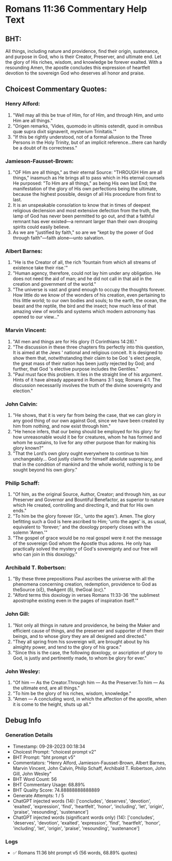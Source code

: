# Romans 11:36 Commentary Help Text

## BHT:
All things, including nature and providence, find their origin, sustenance, and purpose in God, who is their Creator, Preserver, and ultimate end. Let the glory of His riches, wisdom, and knowledge be forever exalted. With a resounding Amen, the apostle concludes this expression of heartfelt devotion to the sovereign God who deserves all honor and praise.

## Choicest Commentary Quotes:
### Henry Alford:
1. "Well may all this be true of Him, for of Him, and through Him, and unto Him are all things."
2. "Origen remarks, 'Vides, quomodo in ultimis ostendit, quod in omnibus quæ supra dixit signaverit, mysterium Trinitatis.'"
3. "If this be rightly understood, not of a formal allusion to the Three Persons in the Holy Trinity, but of an implicit reference...there can hardly be a doubt of its correctness."

### Jamieson-Fausset-Brown:
1. "OF Him are all things," as their eternal Source: "THROUGH Him are all things," inasmuch as He brings all to pass which in His eternal counsels He purposed: "To Him are all things," as being His own last End; the manifestation of the glory of His own perfections being the ultimate, because the highest possible, design of all His procedure from first to last.
2. It is an unspeakable consolation to know that in times of deepest religious declension and most extensive defection from the truth, the lamp of God has never been permitted to go out, and that a faithful remnant has ever existed—a remnant larger than their own drooping spirits could easily believe.
3. As we are "justified by faith," so are we "kept by the power of God through faith"—faith alone—unto salvation.

### Albert Barnes:
1. "He is the Creator of all, the rich 'fountain from which all streams of existence take their rise.'" 
2. "Human agency, therefore, could not lay him under any obligation. He does not need the aid of man; and he did not call in that aid in the creation and government of the world." 
3. "The universe is vast and grand enough to occupy the thoughts forever. How little do we know of the wonders of his creation, even pertaining to this little world; to our own bodies and souls; to the earth, the ocean, the beast and the reptile, the bird and the insect; how much less of that amazing view of worlds and systems which modern astronomy has opened to our view..."

### Marvin Vincent:
1. "All men and things are for His glory (1 Corinthians 14:28)."
2. "The discussion in these three chapters fits perfectly into this question, It is aimed at the Jews ' national and religious conceit. It is designed to show them that, notwithstanding their claim to be God 's elect people, the great mass of their nation has been justly rejected by God; and further, that God 's elective purpose includes the Gentiles."
3. "Paul must face this problem. It lies in the straight line of his argument. Hints of it have already appeared in Romans 3:1 sqq; Romans 4:1. The discussion necessarily involves the truth of the divine sovereignty and election."

### John Calvin:
1. "He shows, that it is very far from being the case, that we can glory in any good thing of our own against God, since we have been created by him from nothing, and now exist through him."
2. "He hence infers, that our being should be employed for his glory: for how unreasonable would it be for creatures, whom he has formed and whom he sustains, to live for any other purpose than for making his glory known?"
3. "That the Lord’s own glory ought everywhere to continue to him unchangeably... God justly claims for himself absolute supremacy, and that in the condition of mankind and the whole world, nothing is to be sought beyond his own glory."

### Philip Schaff:
1. "Of him, as the original Source, Author, Creator; and through him, as our Preserver and Governor and Bountiful Benefactor, as superior to nature which He created, controlling and directing it, and that for His own ends."
2. "To him be the glory forever (Gr., 'unto the ages'). Amen. The glory befitting such a God is here ascribed to Him; 'unto the ages' is, as usual, equivalent to 'forever;' and the doxology properly closes with the solemn 'Amen.'"
3. "The gospel of grace would be no real gospel were it not the message of the sovereign God whom the Apostle thus adores. He only has practically solved the mystery of God's sovereignty and our free will who can join in this doxology."

### Archibald T. Robertson:
1. "By these three prepositions Paul ascribes the universe with all the phenomena concerning creation, redemption, providence to God as theSource (εξ), theAgent (δ), theGoal (εις)."
2. "Alford terms this doxology in verses Romans 11:33-36 'the sublimest apostrophe existing even in the pages of inspiration itself.'"

### John Gill:
1. "Not only all things in nature and providence, he being the Maker and efficient cause of things, and the preserver and supporter of them their beings, and to whose glory they are all designed and directed."
2. "They all spring from his sovereign will, are brought about by his almighty power, and tend to the glory of his grace."
3. "Since this is the case, the following doxology, or ascription of glory to God, is justly and pertinently made, to whom be glory for ever."

### John Wesley:
1. "Of him — As the Creator.Through him — As the Preserver.To him — As the ultimate end, are all things."
2. "To him be the glory of his riches, wisdom, knowledge."
3. "Amen — A concluding word, in which the affection of the apostle, when it is come to the height, shuts up all."


## Debug Info
### Generation Details
- Timestamp: 09-28-2023 00:18:34
- Choicest Prompt: "choicest prompt v2"
- BHT Prompt: "bht prompt v5"
- Commentators: "Henry Alford, Jamieson-Fausset-Brown, Albert Barnes, Marvin Vincent, John Calvin, Philip Schaff, Archibald T. Robertson, John Gill, John Wesley"
- BHT Word Count: 56
- BHT Commentary Usage: 68.89%
- BHT Quality Score: 74.88888888888889
- Generate Attempts: 1 / 5
- ChatGPT injected words (14):
	['concludes', 'deserves', 'devotion', 'exalted', 'expression', 'find', 'heartfelt', 'honor', 'including', 'let', 'origin', 'praise', 'resounding', 'sustenance']
- ChatGPT injected words (significant words only) (14):
	['concludes', 'deserves', 'devotion', 'exalted', 'expression', 'find', 'heartfelt', 'honor', 'including', 'let', 'origin', 'praise', 'resounding', 'sustenance']

### Logs
- ✅ Romans 11:36 bht prompt v5 (56 words, 68.89% quotes)